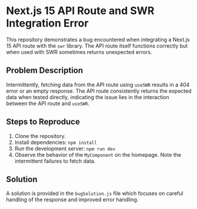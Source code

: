# Next.js 15 API Route and SWR Integration Error

This repository demonstrates a bug encountered when integrating a Next.js 15 API route with the `swr` library.  The API route itself functions correctly but when used with SWR sometimes returns unexpected errors.

## Problem Description

Intermittently, fetching data from the API route using `useSWR` results in a 404 error or an empty response.  The API route consistently returns the expected data when tested directly, indicating the issue lies in the interaction between the API route and `useSWR`.

## Steps to Reproduce

1. Clone the repository.
2. Install dependencies: `npm install`
3. Run the development server: `npm run dev`
4. Observe the behavior of the `MyComponent` on the homepage.  Note the intermittent failures to fetch data.

## Solution

A solution is provided in the `bugSolution.js` file which focuses on careful handling of the response and improved error handling.